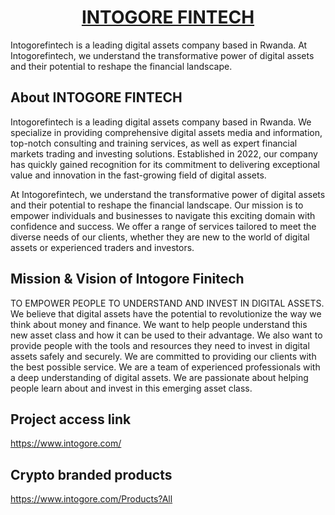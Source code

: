 <h1 align="center"><a href="https://www.intogore.com/" target="_blank">INTOGORE FINTECH </a></h1>

<p align="left">
Intogorefintech is a leading digital assets company based in Rwanda. At Intogorefintech, we understand the transformative power of digital assets and their potential to reshape the financial landscape.
</p>

## About INTOGORE FINTECH 
Intogorefintech is a leading digital assets company based in Rwanda. We specialize in providing comprehensive digital assets media and information, top-notch consulting and training services, as well as expert financial markets trading and investing solutions. Established in 2022, our company has quickly gained recognition for its commitment to delivering exceptional value and innovation in the fast-growing field of digital assets.

At Intogorefintech, we understand the transformative power of digital assets and their potential to reshape the financial landscape. Our mission is to empower individuals and businesses to navigate this exciting domain with confidence and success. We offer a range of services tailored to meet the diverse needs of our clients, whether they are new to the world of digital assets or experienced traders and investors.


## Mission & Vision of Intogore Finitech

TO EMPOWER PEOPLE TO UNDERSTAND AND INVEST IN DIGITAL ASSETS.
We believe that digital assets have the potential to revolutionize the way we think about money and finance. We want to help people understand this new asset class and how it can be used to their advantage. We also want to provide people with the tools and resources they need to invest in digital assets safely and securely. We are committed to providing our clients with the best possible service. We are a team of experienced professionals with a deep understanding of digital assets. We are passionate about helping people learn about and invest in this emerging asset class.

## Project access link
https://www.intogore.com/

## Crypto branded products
https://www.intogore.com/Products?All
